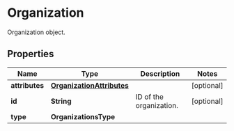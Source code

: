 # Organization

Organization object.

## Properties

| Name           | Type                                                    | Description             | Notes      |
| -------------- | ------------------------------------------------------- | ----------------------- | ---------- |
| **attributes** | [**OrganizationAttributes**](OrganizationAttributes.md) |                         | [optional] |
| **id**         | **String**                                              | ID of the organization. | [optional] |
| **type**       | **OrganizationsType**                                   |                         |
